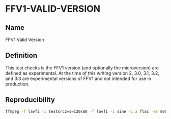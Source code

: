 # FFV1-VALID-VERSION

## Name

FFV1 Valid Version

## Definition

This test checks is the FFV1 version (and optionally the microversion) are defined as experimental. At the time of this writing version 2, 3.0, 3.1, 3.2, and 3.3 are experimental versions of FFV1 and not intended for use in production.

## Reproducibility
```sh
ffmpeg -f lavfi -i testsrc2=s=120x80 -f lavfi -i sine -c:a flac -ar 8000 -vframes 2 -c:v ffv1 -level 2 -strict experimental -c:a flac -g 1 -y FFV1-VALID-VERSION.mkv
```
